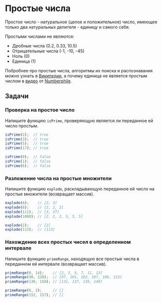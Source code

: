 # Простые числа
Простое число - натуральное (целое и положительное) число, имеющее только два натуральных делителя - единицу и самого себя. 

Простыми числами не являются:

* Дробные числа (0.2, 0.33, 10.5)
* Отрицательные числа (-1, -10, -45)
* Ноль (0)
* Единица (1)

Побробнее про простые числа, алгоритмы их поиска и распознавания можно узнать в [Википедии](https://ru.wikipedia.org/wiki/%D0%9F%D1%80%D0%BE%D1%81%D1%82%D0%BE%D0%B5_%D1%87%D0%B8%D1%81%D0%BB%D0%BE), а почему единица не является простым числом в [видео](https://www.youtube.com/watch?v=IQofiPqhJ_s) от [Numberphile](https://www.youtube.com/channel/UCoxcjq-8xIDTYp3uz647V5A).

## Задачи
### Проверка на простое число
Напишите функцию `isPrime`, проверяющую является ли переданное ей число простым.

```javascript
isPrime(2);  // true
isPrime(3);  // true
isPrime(5);  // true
isPrime(17); // true

isPrime(0);  // false
isPrime(1);  // false
isPrime(6);  // false
```

### Разложение числа на простые множители
Напишите функцию `explode`, раскладывающую переданное ей число на простые множители (возвращает массив).

```javascript
explode(6);    // [2, 3]
explode(8);    // [2, 2, 2]
explode(111);  // [3, 37]
explode(1000); // [2, 2, 2, 5, 5, 5]

explode(2);    // [2]
explode(113);  // [113]
```

### Нахождение всех простых чисел в определенном интервале
Напишите функцию `primeRange`, находящую все простые числа в переданном ей интервале (возвращает массив).

```javascript
primeRange(0, 14);    // [2, 3, 5, 7, 11, 13]
primeRange(90, 120);  // [97, 101, 103, 107, 109, 113]
primeRange(130, 150); // [131, 137, 139, 149]

primeRange(0, 2);     // []
primeRange(152, 157); // []
```
